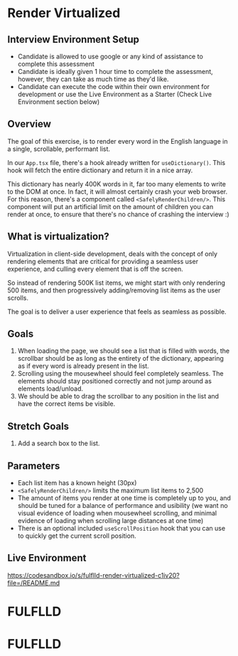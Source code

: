 # Render Virtualized

## Interview Environment Setup

- Candidate is allowed to use google or any kind of assistance to complete this assessment
- Candidate is ideally given 1 hour time to complete the assessment, however, they can take as much time as they'd like.
- Candidate can execute the code within their own environment for development or use the Live Environment as a Starter (Check Live Environment section below)

## Overview

The goal of this exercise, is to render every word in the English language in a single, scrollable, performant list.

In our `App.tsx` file, there's a hook already written for `useDictionary()`. This hook will fetch the entire dictionary and return it in a nice array.

This dictionary has nearly 400K words in it, far too many elements to write to the DOM at once. In fact, it will almost certainly crash your web browser. For this reason, there's a component called `<SafelyRenderChildren/>`. This component will put an artificial limit on the amount of children you can render at once, to ensure that there's no chance of crashing the interview :)

## What is virtualization?

Virtualization in client-side development, deals with the concept of only rendering elements that are critical for providing a seamless user experience, and culling every element that is off the screen.

So instead of rendering 500K list items, we might start with only rendering 500 items, and then progressively adding/removing list items as the user scrolls.

The goal is to deliver a user experience that feels as seamless as possible.

## Goals

1. When loading the page, we should see a list that is filled with words, the scrollbar should be as long as the entirety of the dictionary, appearing as if every word is already present in the list.
2. Scrolling using the mousewheel should feel completely seamless. The elements should stay positioned correctly and not jump around as elements load/unload.
3. We should be able to drag the scrollbar to any position in the list and have the correct items be visible.

## Stretch Goals

1. Add a search box to the list.

## Parameters

- Each list item has a known height (30px)
- `<SafelyRenderChildren/>` limits the maximum list items to 2,500
- The amount of items you render at one time is completely up to you, and should be tuned for a balance of performance and usibility (we want no visual evidence of loading when mousewheel scrolling, and minimal evidence of loading when scrolling large distances at one time)
- There is an optional included `useScrollPosition` hook that you can use to quickly get the current scroll position.

## Live Environment

https://codesandbox.io/s/fulflld-render-virtualized-c1iv20?file=/README.md
# FULFLLD
# FULFLLD
